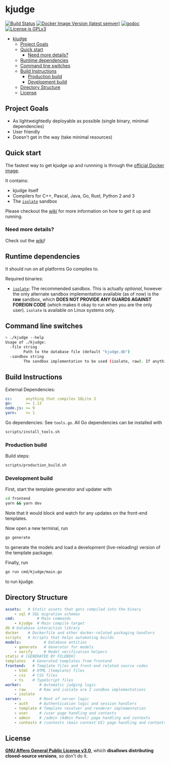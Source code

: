 # kjudge

[![Build Status](https://ci.nkagami.me/api/badges/natsukagami/kjudge/status.svg)](https://ci.nkagami.me/natsukagami/kjudge)
[![Docker Image Version (latest semver)](https://img.shields.io/docker/v/natsukagami/kjudge?logo=Docker)](https://hub.docker.com/r/natsukagami/kjudge)
[![godoc](https://godoc.org/git.nkagami.me/natsukagami/kjudge?status.svg)](https://godoc.org/git.nkagami.me/natsukagami/kjudge)
[![License is GPLv3](https://img.shields.io/badge/license-GPLv3-blue)](https://git.nkagami.me/natsukagami/kjudge/src/branch/master/LICENSE)

- [kjudge](#kjudge)
  - [Project Goals](#project-goals)
  - [Quick start](#quick-start)
    - [Need more details?](#need-more-details)
  - [Runtime dependencies](#runtime-dependencies)
  - [Command line switches](#command-line-switches)
  - [Build Instructions](#build-instructions)
    - [Production build](#production-build)
    - [Development build](#development-build)
  - [Directory Structure](#directory-structure)
  - [License](#license)

## Project Goals

- As lightweightedly deployable as possible (single binary, minimal dependencies)
- User friendly
- Doesn't get in the way (take minimal resources)

## Quick start

The fastest way to get kjudge up and runnning is through the [official Docker image](https://hub.docker.com/r/natsukagami/kjudge).

It contains:

- kjudge itself
- Compilers for C++, Pascal, Java, Go, Rust, Python 2 and 3
- The [`isolate`](https://github.com/ioi/isolate) sandbox

Please checkout the [wiki](https://git.nkagami.me/natsukagami/kjudge/wiki/Docker-Installation) for more information on how to get it up and running.

### Need more details?

Check out the [wiki](https://git.nkagami.me/natsukagami/kjudge/wiki)!

## Runtime dependencies

It should run on all platforms Go compiles to.

Required binaries:

- [`isolate`](https://github.com/ioi/isolate): The recommended sandbox.
  This is actually _optional_, however the only alternate sandbox implementation
  available (as of now) is the **raw** sandbox, which **DOES NOT PROVIDE ANY
  GUARDS AGAINST FOREIGN CODE** (which makes it okay to run when you are the
  only user).
  `isolate` is available on Linux systems only.

## Command line switches

```sh
> ./kjudge --help
Usage of ./kjudge:
  -file string
    	Path to the database file (default "kjudge.db")
  -sandbox string
    	The sandbox implementation to be used (isolate, raw). If anything other than 'raw' is given, isolate is used. (default "isolate")
```

## Build Instructions

External Dependencies:

```yaml
cc:      anything that compiles SQLite 3
go:      >= 1.13
node.js: >= 9
yarn:    >= 1
```

Go dependencies: See `tools.go`.
All Go dependencies can be installed with

```sh
scripts/install_tools.sh
```

### Production build

Build steps:

```sh
scripts/production_build.sh
```

### Development build

First, start the template generator and updater with

```bash
cd frontend
yarn && yarn dev
```

Note that it would block and watch for any updates on the front-end templates.

Now open a new terminal, run

```bash
go generate
```

to generate the models and load a development (live-reloading) version of the template packager.

Finally, run

```bash
go run cmd/kjudge/main.go
```

to run kjudge.

## Directory Structure

```yaml
assets:   # Static assets that gets compiled into the binary
    - sql # SQL migration schemas
cmd:          # Main commands
    - kjudge  # Main compile target
db # Database interaction library
docker    # Dockerfile and other docker-related packaging handlers
scripts   # Scripts that helps automating builds
models:          # Database entities
    - generate   # Generator for models
    - verify     # Model verification helpers
static # [GENERATED BY FILEB0X]
templates   # Generated templates from frontend
frontend:   # Template files and front-end related source codes
    - html  # HTML [template] files
    - css   # CSS files
    - ts    # TypeScript files
worker:        # Automatic judging logic
    - raw      # Raw and isolate are 2 sandbox implementations
    - isolate
server:        # Root of server logic
    - auth     # Authentication logic and session handlers
    - template # Template resolver and renderer implementation
    - user     # /user page handling and contexts
    - admin    # /admin (Admin Panel) page handling and contexts
    - contests # /contests (main contest UI) page handling and contexts
```

## License

[**GNU Affero General Public License v3.0**](https://choosealicense.com/licenses/agpl-3.0), which **disallows distributing closed-source versions**, so don't do it.

